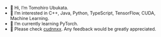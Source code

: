 - 👋 Hi, I’m Tomohiro Ubukata.
- 👀 I’m interested in C++, Java, Python, TypeScript, TensorFlow, CUDA, Machine Learning.
- 🌱 I’m currently learning PyTorch.
- 🌟 Please check [cudnnxx](https://github.com/t-ubukata/cudnnxx). Any feedback would be greatly appreciated.
<!---
t-ubukata/t-ubukata is a ✨ special ✨ repository because its `README.md` (this file) appears on your GitHub profile.
You can click the Preview link to take a look at your changes.
--->
